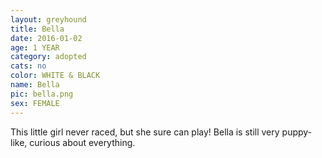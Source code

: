 ```yaml
---
layout: greyhound
title: Bella
date: 2016-01-02
age: 1 YEAR
category: adopted
cats: no
color: WHITE & BLACK
name: Bella
pic: bella.png
sex: FEMALE
---
```


This little girl never raced, but she sure can play! Bella is still very puppy-like, curious
about everything.

